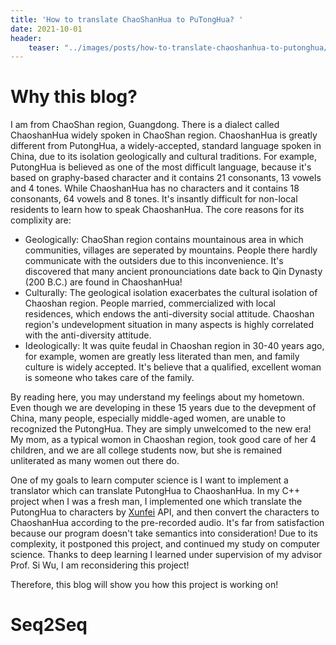 ```yaml
---
title: 'How to translate ChaoShanHua to PuTongHua? '
date: 2021-10-01
header: 
    teaser: "../images/posts/how-to-translate-chaoshanhua-to-putonghua/teaser.png"
---
```


Why this blog? 
=====
I am from ChaoShan region, Guangdong. There is a dialect called ChaoshanHua widely spoken in ChaoShan region. ChaoshanHua is greatly different from PutongHua, a widely-accepted, standard language spoken in China, due to its isolation geologically and cultural traditions. For example, PutongHua is believed as one of the most difficult language, because it's based on graphy-based character and it contains 21 consonants, 13 vowels and 4 tones. While ChaoshanHua has no characters and it contains 18 consonants, 64 vowels and 8 tones. It's insantly difficult for non-local residents to learn how to speak ChaoshanHua. The core reasons for its complixity are: 

- Geologically: ChaoShan region contains mountainous area in which communities, villages are seperated by mountains. People there hardly communicate with the outsiders due to this inconvenience. It's discovered that many ancient pronounciations date back to Qin Dynasty (200 B.C.) are found in ChaoshanHua! 
- Culturally: The geological isolation exacerbates the cultural isolation of Chaoshan region. People married, commercialized with local residences, which endows the anti-diversity social attitude. Chaoshan region's undevelopment situation in many aspects is highly correlated with the anti-diversity attitude. 
- Ideologically: It was quite feudal in Chaoshan region in 30-40 years ago, for example, women are greatly less literated than men, and family culture is widely accepted. It's believe that a qualified, excellent woman is someone who takes care of the family. 

By reading here, you may understand my feelings about my hometown. Even though we are developing in these 15 years due to the devepment of China, many people, especially middle-aged women, are unable to recognized the PutongHua. They are simply unwelcomed to the new era! My mom, as a typical womon in Chaoshan region, took good care of her 4 children, and we are all college students now, but she is remained unliterated as many women out there do. 

One of my goals to learn computer science is I want to implement a translator which can translate PutongHua to ChaoshanHua. In my C++ project when I was a fresh man, I implemented one which translate the PutongHua to characters by [Xunfei]() API, and then convert the characters to ChaoshanHua according to the pre-recorded audio. It's far from satisfaction because our program doesn't take semantics into consideration! Due to its complexity, it postponed this project, and continued my study on computer science. Thanks to deep learning I learned under supervision of my advisor Prof. Si Wu, I am reconsidering this project! 

Therefore, this blog will show you how this project is working on! 

# Seq2Seq 




